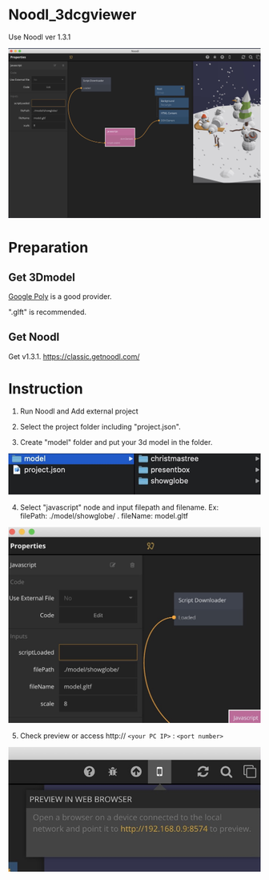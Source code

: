 # Noodl_3dcgviewer
Use Noodl ver 1.3.1

![overview](./pic_readme/overview.jpg)

# Preparation

## Get 3Dmodel

[Google Poly](https://poly.google.com/) is a good provider.

".glft" is recommended.

## Get Noodl

Get v1.3.1.  https://classic.getnoodl.com/

# Instruction

1. Run Noodl and Add external project   

2. Select the project folder including "project.json".

3. Create "model" folder and put your 3d model in the folder.

![folder configuration](./pic_readme/instruction1.jpg)

4. Select "javascript" node and input filepath and filename.
Ex:   
filePath: ./model/showglobe/ . 
fileName: model.gltf

![filePath and fileName](./pic_readme/instruction2.jpg)

5. Check preview or access http:// ``` <your PC IP> ``` : ```<port number>```

![Server address](./pic_readme/instruction3.jpg)